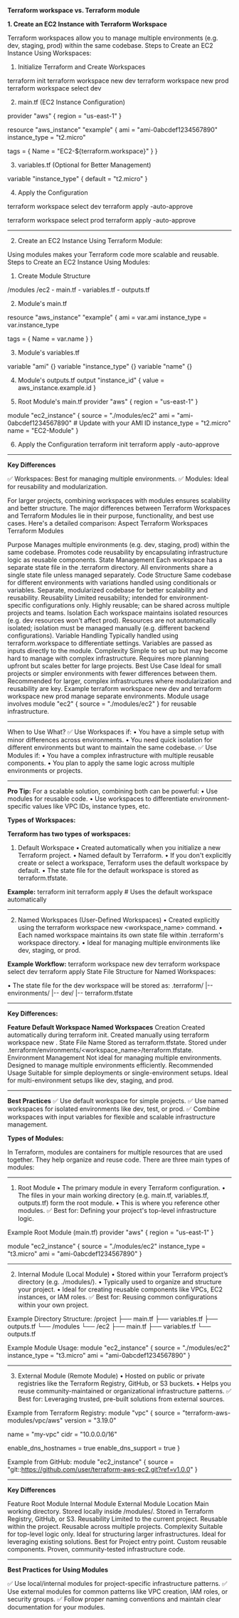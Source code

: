 **Terraform workspace vs. Terraform module**

**1. Create an EC2 Instance with Terraform Workspace**

Terraform workspaces allow you to manage multiple environments (e.g. dev, staging, prod) within the same codebase.
Steps to Create an EC2 Instance Using Workspaces:

1.	Initialize Terraform and Create Workspaces

terraform init
terraform workspace new dev
terraform workspace new prod
terraform workspace select dev

2.	main.tf (EC2 Instance Configuration)

provider "aws" {
  region = "us-east-1"
}

resource "aws_instance" "example" {
  ami           = "ami-0abcdef1234567890"
  instance_type = "t2.micro"
  
  tags = {
    Name = "EC2-${terraform.workspace}"
  }
}

3.	variables.tf (Optional for Better Management)

variable "instance_type" {
  default = "t2.micro"
}

4.	Apply the Configuration

terraform workspace select dev
terraform apply -auto-approve

terraform workspace select prod
terraform apply -auto-approve
________________________________________



2. Create an EC2 Instance Using Terraform Module:

Using modules makes your Terraform code more scalable and reusable.
Steps to Create an EC2 Instance Using Modules:

1.	Create Module Structure

/modules
  /ec2
    - main.tf
    - variables.tf
    - outputs.tf

2.	Module's main.tf

resource "aws_instance" "example" {
  ami           = var.ami
  instance_type = var.instance_type
  
  tags = {
    Name = var.name
  }
}

3.	Module's variables.tf

variable "ami" {}
variable "instance_type" {}
variable "name" {}

4.	Module's outputs.tf
output "instance_id" {
  value = aws_instance.example.id
}

5.	Root Module's main.tf
provider "aws" {
  region = "us-east-1"
}

module "ec2_instance" {
  source        = "./modules/ec2"
  ami           = "ami-0abcdef1234567890" # Update with your AMI ID
  instance_type = "t2.micro"
  name          = "EC2-Module"
}

6.	Apply the Configuration
terraform init
terraform apply -auto-approve
________________________________________
**Key Differences**

✅ Workspaces: Best for managing multiple environments.
✅ Modules: Ideal for reusability and modularization.

For larger projects, combining workspaces with modules ensures scalability and better structure.
The major differences between Terraform Workspaces and Terraform Modules lie in their purpose, functionality, and best use cases. Here's a detailed comparison:
Aspect	Terraform Workspaces	Terraform Modules

Purpose	Manages multiple environments (e.g. dev, staging, prod) within the same codebase.	Promotes code reusability by encapsulating infrastructure logic as reusable components.
State Management	Each workspace has a separate state file in the .terraform directory.	All environments share a single state file unless managed separately.
Code Structure	Same codebase for different environments with variations handled using conditionals or variables.	Separate, modularized codebase for better scalability and reusability.
Reusability	Limited reusability; intended for environment-specific configurations only.	Highly reusable; can be shared across multiple projects and teams.
Isolation	Each workspace maintains isolated resources (e.g. dev resources won't affect prod).	Resources are not automatically isolated; isolation must be managed manually (e.g. different backend configurations).
Variable Handling	Typically handled using terraform.workspace to differentiate settings.	Variables are passed as inputs directly to the module.
Complexity	Simple to set up but may become hard to manage with complex infrastructure.	Requires more planning upfront but scales better for large projects.
Best Use Case	Ideal for small projects or simpler environments with fewer differences between them.	Recommended for larger, complex infrastructures where modularization and reusability are key.
Example	terraform workspace new dev and terraform workspace new prod manage separate environments.	Module usage involves module "ec2" { source = "./modules/ec2" } for reusable infrastructure.
________________________________________

When to Use What?
✅ Use Workspaces if:
•	You have a simple setup with minor differences across environments.
•	You need quick isolation for different environments but want to maintain the same codebase.
✅ Use Modules if:
•	You have a complex infrastructure with multiple reusable components.
•	You plan to apply the same logic across multiple environments or projects.

________________________________________

**Pro Tip:**
For a scalable solution, combining both can be powerful:
•	Use modules for reusable code.
•	Use workspaces to differentiate environment-specific values like VPC IDs, instance types, etc.


**Types of Workspaces:**

**Terraform has two types of workspaces:**

1. Default Workspace
•	Created automatically when you initialize a new Terraform project.
•	Named default by Terraform.
•	If you don't explicitly create or select a workspace, Terraform uses the default workspace by default.
•	The state file for the default workspace is stored as terraform.tfstate.

**Example:**
terraform init
terraform apply   # Uses the default workspace automatically
________________________________________

2. Named Workspaces (User-Defined Workspaces)
•	Created explicitly using the terraform workspace new <workspace_name> command.
•	Each named workspace maintains its own state file within .terraform's workspace directory.
•	Ideal for managing multiple environments like dev, staging, or prod.

**Example Workflow:**
terraform workspace new dev
terraform workspace select dev
terraform apply
State File Structure for Named Workspaces:

•	The state file for the dev workspace will be stored as:
.terraform/
  |-- environments/
      |-- dev/
          |-- terraform.tfstate
________________________________________

**Key Differences:**

**Feature	Default Workspace	Named Workspaces**
Creation	Created automatically during terraform init.	Created manually using terraform workspace new <name>.
State File Name	Stored as terraform.tfstate.	Stored under .terraform/environments/<workspace_name>/terraform.tfstate.
Environment Management	Not ideal for managing multiple environments.	Designed to manage multiple environments efficiently.
Recommended Usage	Suitable for simple deployments or single-environment setups.	Ideal for multi-environment setups like dev, staging, and prod.
________________________________________

**Best Practices**
✅ Use default workspace for simple projects.
✅ Use named workspaces for isolated environments like dev, test, or prod.
✅ Combine workspaces with input variables for flexible and scalable infrastructure management.

**Types of Modules:**

In Terraform, modules are containers for multiple resources that are used together. They help organize and reuse code. There are three main types of modules:
________________________________________

1. Root Module
•	The primary module in every Terraform configuration.
•	The files in your main working directory (e.g. main.tf, variables.tf, outputs.tf) form the root module.
•	This is where you reference other modules.
✅ Best for: Defining your project's top-level infrastructure logic.

Example Root Module (main.tf)
provider "aws" {
  region = "us-east-1"
}

module "ec2_instance" {
  source        = "./modules/ec2"
  instance_type = "t3.micro"
  ami           = "ami-0abcdef1234567890"
}
________________________________________

2. Internal Module (Local Module)
•	Stored within your Terraform project’s directory (e.g. ./modules/).
•	Typically used to organize and structure your project.
•	Ideal for creating reusable components like VPCs, EC2 instances, or IAM roles.
✅ Best for: Reusing common configurations within your own project.

Example Directory Structure:
/project
  ├── main.tf
  ├── variables.tf
  ├── outputs.tf
  └── /modules
      └── /ec2
          ├── main.tf
          ├── variables.tf
          └── outputs.tf

Example Module Usage:
module "ec2_instance" {
  source        = "./modules/ec2"
  instance_type = "t3.micro"
  ami           = "ami-0abcdef1234567890"
}
________________________________________

3. External Module (Remote Module)
•	Hosted on public or private registries like the Terraform Registry, GitHub, or S3 buckets.
•	Helps you reuse community-maintained or organizational infrastructure patterns.
✅ Best for: Leveraging trusted, pre-built solutions from external sources.

Example from Terraform Registry:
module "vpc" {
  source = "terraform-aws-modules/vpc/aws"
  version = "3.19.0"

  name = "my-vpc"
  cidr = "10.0.0.0/16"

  enable_dns_hostnames = true
  enable_dns_support   = true
}

Example from GitHub:
module "ec2_instance" {
  source = "git::https://github.com/user/terraform-aws-ec2.git?ref=v1.0.0"
}
________________________________________

**Key Differences**

Feature	Root Module	Internal Module	External Module
Location	Main working directory.	Stored locally inside /modules/.	Stored in Terraform Registry, GitHub, or S3.
Reusability	Limited to the current project.	Reusable within the project.	Reusable across multiple projects.
Complexity	Suitable for top-level logic only.	Ideal for structuring larger infrastructures.	Ideal for leveraging existing solutions.
Best for	Project entry point.	Custom reusable components.	Proven, community-tested infrastructure code.
________________________________________

**Best Practices for Using Modules**

✅ Use local/internal modules for project-specific infrastructure patterns.
✅ Use external modules for common patterns like VPC creation, IAM roles, or security groups.
✅ Follow proper naming conventions and maintain clear documentation for your modules.

